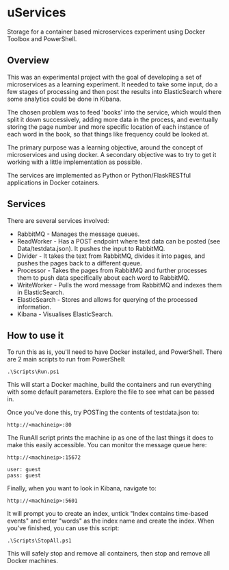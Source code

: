 # uServices
Storage for a container based microservices experiment using Docker Toolbox and PowerShell.

## Overview
This was an experimental project with the goal of developing a set of microservices as a learning experiment. It needed to take some input, do a few stages of processing and then post the results into ElasticSearch where some analytics could be done in Kibana.

The chosen problem was to feed 'books' into the service, which would then split it down successively, adding more data in the process, and eventually storing the page number and more specific location of each instance of each word in the book, so that things like frequency could be looked at.

The primary purpose was a learning objective, around the concept of microservices and using docker. A secondary objective was to try to get it working with a little implementation as possible.

The services are implemented as Python or Python/FlaskRESTful applications in Docker cotainers.

## Services
There are several services involved:
* RabbitMQ - Manages the message queues.
* ReadWorker - Has a POST endpoint where text data can be posted (see Data/testdata.json). It pushes the input to RabbitMQ.
* Divider - It takes the text from RabbitMQ, divides it into pages, and pushes the pages back to a different queue.
* Processor - Takes the pages from RabbitMQ and further processes them to push data specifically about each word to RabbitMQ.
* WriteWorker - Pulls the word message from RabbitMQ and indexes them in ElasticSearch.
* ElasticSearch - Stores and allows for querying of the processed information.
* Kibana - Visualises ElasticSearch.

## How to use it
To run this as is, you'll need to have Docker installed, and PowerShell.
There are 2 main scripts to run from PowerShell:

```
.\Scripts\Run.ps1
```
This will start a Docker machine, build the containers and run everything with some default parameters. Explore the file to see what can be passed in.

Once you've done this, try POSTing the contents of testdata.json to:
```
http://<machineip>:80
```
The RunAll script prints the machine ip as one of the last things it does to make this easily accessible. You can monitor the message queue here:

```
http://<machineip>:15672

user: guest
pass: guest
```
Finally, when you want to look in Kibana, navigate to:

```
http://<machineip>:5601
```
It will prompt you to create an index, untick "Index contains time-based events" and enter "words" as the index name and create the index.
When you've finished, you can use this script:

```
.\Scripts\StopAll.ps1
```
This will safely stop and remove all containers, then stop and remove all Docker machines.
